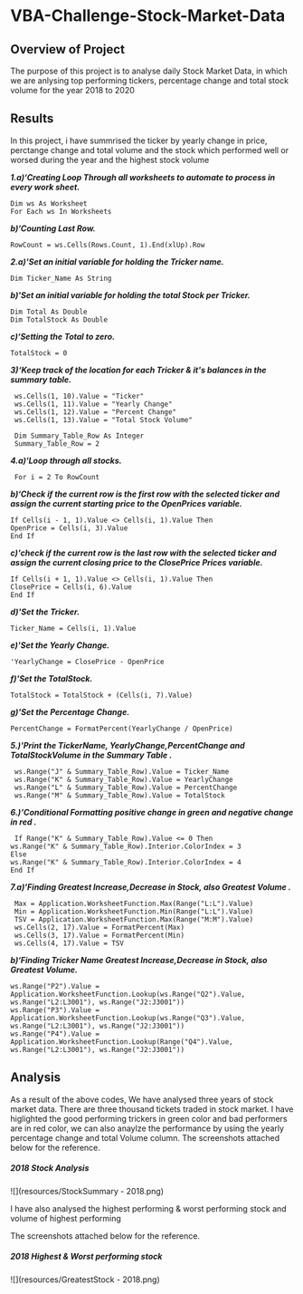 # VBA-Challenge-Stock-Market-Data

## Overview of Project

The purpose of this project is to analyse daily Stock Market Data, in which we are anlysing top performing tickers, percentage change and total stock volume for the year 2018 to 2020
 
## Results

In this project, i have summrised the ticker by yearly change in price, perctange change and total volume and the stock which performed well or worsed during the year and the highest stock volume


***1.a)‘Creating Loop Through all worksheets to automate to process in every work sheet.***
```
Dim ws As Worksheet
For Each ws In Worksheets
```
***b)‘Counting Last Row.***
```
RowCount = ws.Cells(Rows.Count, 1).End(xlUp).Row
```
  

***2.a)'Set an initial variable for holding the Tricker name.***
```
Dim Ticker_Name As String
 ```
  ***b)'Set an initial variable for holding the total Stock per Tricker.***
   ```
Dim Total As Double
Dim TotalStock As Double
 ```

***c)‘Setting the Total to zero.***
 ```
TotalStock = 0
 ```

***3)‘Keep track of the location for each Tricker & it's balances in the summary table.***
 ```
  ws.Cells(1, 10).Value = "Ticker"
  ws.Cells(1, 11).Value = "Yearly Change"
  ws.Cells(1, 12).Value = "Percent Change"
  ws.Cells(1, 13).Value = "Total Stock Volume"
      
  Dim Summary_Table_Row As Integer
  Summary_Table_Row = 2
 
 ```

 ***4.a)‘Loop through all stocks.***
 ```
  For i = 2 To RowCount
 
 ```
 ***b)‘Check if the current row is the first row with the selected ticker and assign the current starting price to the OpenPrices variable.***
 ```
If Cells(i - 1, 1).Value <> Cells(i, 1).Value Then
OpenPrice = Cells(i, 3).Value
End If
```
***c)'check if the current row is the last row with the selected ticker and assign the current closing price to the ClosePrice Prices variable.***
```
If Cells(i + 1, 1).Value <> Cells(i, 1).Value Then
ClosePrice = Cells(i, 6).Value
End If
 ```
 ***d)'Set the Tricker.***
 ```
Ticker_Name = Cells(i, 1).Value
```
 ***e)'Set the  Yearly Change.***
 ```
 'YearlyChange = ClosePrice - OpenPrice
```
 ***f)'Set the  TotalStock.***
 ```
 TotalStock = TotalStock + (Cells(i, 7).Value)
```
 ***g)'Set the  Percentage Change.***
 ```
 PercentChange = FormatPercent(YearlyChange / OpenPrice)
```

***5.)'Print the TickerName, YearlyChange,PercentChange and TotalStockVolume in the Summary Table .***
```
 ws.Range("J" & Summary_Table_Row).Value = Ticker_Name
 ws.Range("K" & Summary_Table_Row).Value = YearlyChange
 ws.Range("L" & Summary_Table_Row).Value = PercentChange
 ws.Range("M" & Summary_Table_Row).Value = TotalStock
 ```

***6.)'Conditional Formatting positive change in green and negative change in red .***
```
 If Range("K" & Summary_Table_Row).Value <= 0 Then
ws.Range("K" & Summary_Table_Row).Interior.ColorIndex = 3
Else
ws.Range("K" & Summary_Table_Row).Interior.ColorIndex = 4
End If
```

***7.a)'Finding Greatest Increase,Decrease in Stock, also Greatest Volume .***
```
 Max = Application.WorksheetFunction.Max(Range("L:L").Value)
 Min = Application.WorksheetFunction.Min(Range("L:L").Value)
 TSV = Application.WorksheetFunction.Max(Range("M:M").Value)
 ws.Cells(2, 17).Value = FormatPercent(Max)
 ws.Cells(3, 17).Value = FormatPercent(Min)
 ws.Cells(4, 17).Value = TSV
```
 ***b)‘Finding Tricker Name Greatest Increase,Decrease in Stock, also Greatest Volume.***
 ```
ws.Range("P2").Value = Application.WorksheetFunction.Lookup(ws.Range("Q2").Value, ws.Range("L2:L3001"), ws.Range("J2:J3001"))
ws.Range("P3").Value = Application.WorksheetFunction.Lookup(ws.Range("Q3").Value, ws.Range("L2:L3001"), ws.Range("J2:J3001"))
ws.Range("P4").Value = Application.WorksheetFunction.Lookup(Range("Q4").Value, ws.Range("L2:L3001"), ws.Range("J2:J3001"))
```


## Analysis

As a result of the above codes, We have analysed three years of stock market data. There are three thousand tickets traded in stock market. I have higlighted the good performing trickers in green color and bad performers are in red color, we can also anaylze the performance by using the yearly percentage change and total Volume column. The screenshots attached below for the reference.



##### 2018 Stock Analysis 

![](resources/StockSummary - 2018.png)


I have also analysed the highest performing & worst performing stock and volume of highest performing

The screenshots attached below for the reference.


##### 2018 Highest & Worst performing stock

![](resources/GreatestStock - 2018.png)




